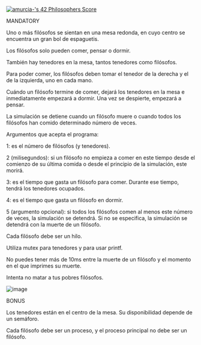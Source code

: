 <a href="https://github.com/JaeSeoKim/badge42"><img src="https://badge42.vercel.app/api/v2/cl56x7ufz003509jr5i8cj5cl/project/2781000" alt="amurcia-'s 42 Philosophers Score" /></a>

MANDATORY

Uno o más filósofos se sientan en una mesa redonda, en cuyo centro se encuentra un gran bol de espaguetis.

Los filósofos solo pueden comer, pensar o dormir.

También hay tenedores en la mesa, tantos tenedores como filósofos.

Para poder comer,  los filósofos deben tomar el tenedor de la derecha y el de la izquierda, uno en cada mano.

Cuándo un filósofo termine de comer, dejará los tenedores en la mesa e inmediatamente empezará a dormir. Una vez se despierte, empezará a pensar.

La simulación se detiene cuando un filósofo muere o cuando todos los filósofos han comido determinado número de veces.


Argumentos que acepta el programa:

1: es el número de filósofos (y tenedores).

2 (milisegundos): si un filósofo no empieza a comer en este tiempo desde el comienzo de su última comida o desde el principio de la simulación, este morirá.

3: es el tiempo que gasta un filósofo para comer. Durante ese tiempo, tendrá los tenedores ocupados.

4: es el tiempo que gasta un filósofo en dormir.

5 (argumento opcional): si todos los filósofos comen al menos este número de veces, la simulación se detendrá. Si no se especifica, la simulación se detendrá
con la muerte de un filósofo.

Cada filósofo debe ser un hilo.

Utiliza mutex para tenedores y para usar printf.

No puedes tener más de 10ms entre la muerte de un filósofo y el momento en el que imprimes su muerte.

Intenta no matar a tus pobres filósofos.

![image](https://user-images.githubusercontent.com/102992210/197512944-13dc10d4-d55f-46cc-85e7-8b3382fcde9a.png)


BONUS

Los tenedores están en el centro de la mesa. Su disponibilidad depende de un semáforo.

Cada filósofo debe ser un proceso, y el proceso principal no debe ser un filósofo.
